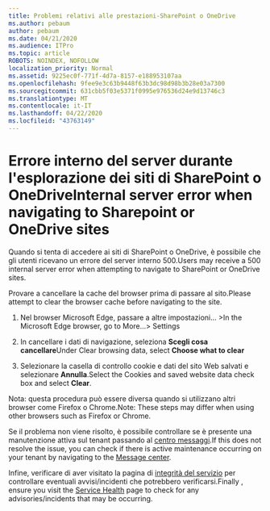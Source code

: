 ```yaml
---
title: Problemi relativi alle prestazioni-SharePoint o OneDrive
ms.author: pebaum
author: pebaum
ms.date: 04/21/2020
ms.audience: ITPro
ms.topic: article
ROBOTS: NOINDEX, NOFOLLOW
localization_priority: Normal
ms.assetid: 9225ec0f-771f-4d7a-8157-e188953107aa
ms.openlocfilehash: 9fee9e3c63b9448f63b3dc98d98b3b28e03a7300
ms.sourcegitcommit: 631cbb5f03e5371f0995e976536d24e9d13746c3
ms.translationtype: MT
ms.contentlocale: it-IT
ms.lasthandoff: 04/22/2020
ms.locfileid: "43763149"
---
```

# <a name="internal-server-error-when-navigating-to-sharepoint-or-onedrive-sites"></a><span data-ttu-id="1c521-102">Errore interno del server durante l'esplorazione dei siti di SharePoint o OneDrive</span><span class="sxs-lookup"><span data-stu-id="1c521-102">Internal server error when navigating to Sharepoint or OneDrive sites</span></span>

<span data-ttu-id="1c521-103">Quando si tenta di accedere ai siti di SharePoint o OneDrive, è possibile che gli utenti ricevano un errore del server interno 500.</span><span class="sxs-lookup"><span data-stu-id="1c521-103">Users may receive a 500 internal server error when attempting to navigate to SharePoint or OneDrive sites.</span></span> 

<span data-ttu-id="1c521-104">Provare a cancellare la cache del browser prima di passare al sito.</span><span class="sxs-lookup"><span data-stu-id="1c521-104">Please attempt to clear the browser cache before navigating to the site.</span></span>


1. <span data-ttu-id="1c521-105">Nel browser Microsoft Edge, passare a altre impostazioni... ></span><span class="sxs-lookup"><span data-stu-id="1c521-105">In the Microsoft Edge browser, go to More...> Settings</span></span>

2. <span data-ttu-id="1c521-106">In cancellare i dati di navigazione, seleziona **Scegli cosa cancellare**</span><span class="sxs-lookup"><span data-stu-id="1c521-106">Under Clear browsing data, select **Choose what to clear**</span></span>

3. <span data-ttu-id="1c521-107">Selezionare la casella di controllo cookie e dati del sito Web salvati e selezionare **Annulla**.</span><span class="sxs-lookup"><span data-stu-id="1c521-107">Select the Cookies and saved website data check box and select **Clear**.</span></span>

<span data-ttu-id="1c521-108">Nota: questa procedura può essere diversa quando si utilizzano altri browser come Firefox o Chrome.</span><span class="sxs-lookup"><span data-stu-id="1c521-108">Note: These steps may differ when using other browsers such as Firefox or Chrome.</span></span>

<span data-ttu-id="1c521-109">Se il problema non viene risolto, è possibile controllare se è presente una manutenzione attiva sul tenant passando al [centro messaggi](https://portal.office.com/adminportal/home#/MessageCenter).</span><span class="sxs-lookup"><span data-stu-id="1c521-109">If this does not resolve the issue, you can check if there is active maintenance occurring on your tenant by navigating to the [Message center](https://portal.office.com/adminportal/home#/MessageCenter).</span></span>

<span data-ttu-id="1c521-110">Infine, verificare di aver visitato la pagina di [integrità del servizio](https://portal.office.com/adminportal/home#/servicehealth) per controllare eventuali avvisi/incidenti che potrebbero verificarsi.</span><span class="sxs-lookup"><span data-stu-id="1c521-110">Finally , ensure you visit the [Service Health](https://portal.office.com/adminportal/home#/servicehealth) page to check for any advisories/incidents that may be occurring.</span></span>

